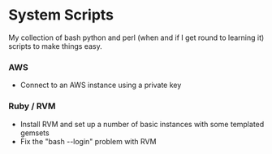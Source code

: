 # System Scripts

My collection of bash python and perl (when and if I get round to learning it) scripts to make things easy.

### AWS

* Connect to an AWS instance using a private key

### Ruby / RVM

* Install RVM and set up a number of basic instances with some templated gemsets
* Fix the "bash --login" problem with RVM
